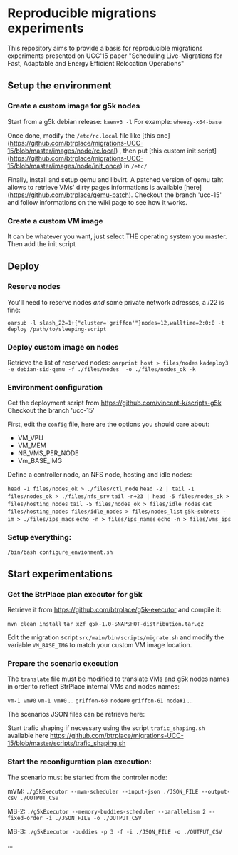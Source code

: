 # Reproducible migrations experiments

This repository aims to provide a basis for reproducible migrations experiments presented on UCC'15 paper "Scheduling Live-Migrations for Fast, Adaptable and Energy Efficient Relocation Operations"

## Setup the environment

### Create a custom image for g5k nodes

Start from a g5k debian release:
`kaenv3 -l`
For example: `wheezy-x64-base`

Once done, modify the `/etc/rc.local` file like [this one] (https://github.com/btrplace/migrations-UCC-15/blob/master/images/node/rc.local) , then put [this custom init script] (https://github.com/btrplace/migrations-UCC-15/blob/master/images/node/init_once) in `/etc/` 

Finally, install and setup qemu and libvirt.
A patched version of qemu taht allows to retrieve VMs' dirty pages informations is available [here] (https://github.com/btrplace/qemu-patch). Checkout the branch 'ucc-15' and follow informations on the wiki page to see how it works.

### Create a custom VM image

It can be whatever you want, just select THE operating system you master.
Then add the init script <TO PROVIDE on subdir>

## Deploy

### Reserve nodes

You'll need to reserve nodes *and* some private network adresses, a  /22 is fine:

`oarsub -l slash_22=1+{"cluster='griffon'"}nodes=12,walltime=2:0:0 -t deploy /path/to/sleeping-script`

### Deploy custom image on nodes

Retrieve the list of reserved nodes:
`oarprint host > files/nodes`
`kadeploy3 -e debian-sid-qemu -f ./files/nodes  -o ./files/nodes_ok -k`

### Environment configuration

Get the deployment script from https://github.com/vincent-k/scripts-g5k
Checkout the branch 'ucc-15'

First, edit the `config` file, here are the options you should care about:

* VM_VPU
* VM_MEM
* NB_VMS_PER_NODE
* Vm_BASE_IMG

Define a controller node, an NFS node, hosting and idle nodes:

`head -1 files/nodes_ok > ./files/ctl_node`
`head -2 | tail -1 files/nodes_ok > ./files/nfs_srv`
`tail -n+23 | head -5 files/nodes_ok > files/hosting_nodes`
`tail -5 files/nodes_ok > files/idle_nodes`
`cat files/hosting_nodes files/idle_nodes > files/nodes_list`
`g5k-subnets -im > ./files/ips_macs`
`echo -n > files/ips_names`
`echo -n > files/vms_ips`

### Setup everything:

`/bin/bash configure_envionment.sh`

## Start experimentations

### Get the BtrPlace plan executor for g5k

Retrieve it from https://github.com/btrplace/g5k-executor and compile it:

`mvn clean install`
`tar xzf g5k-1.0-SNAPSHOT-distribution.tar.gz`

Edit the migration script `src/main/bin/scripts/migrate.sh` and modify the variable `VM_BASE_IMG` to match your custom VM image location.

### Prepare the scenario execution

The `translate` file must be modified to translate VMs and g5k nodes names in order to reflect BtrPlace internal VMs and nodes names:

`vm-1 vm#0`
`vm-1 vm#0`
...
`griffon-60 node#0`
`griffon-61 node#1`
...

The scenarios JSON files can be retrieve here: <repo subfolder>

Start trafic shaping if necessary using the script `trafic_shaping.sh` available here https://github.com/btrplace/migrations-UCC-15/blob/master/scripts/trafic_shaping.sh

### Start the reconfiguration plan execution:

The scenario must be started from the controler node:

mVM:
`./g5kExecutor --mvm-scheduler --input-json ./JSON_FILE --output-csv ./OUTPUT_CSV`

MB-2:
`./g5kExecutor --memory-buddies-scheduler --parallelism 2 --fixed-order -i ./JSON_FILE -o ./OUTPUT_CSV`

MB-3:
`./g5kExecutor -buddies -p 3 -f -i ./JSON_FILE -o ./OUTPUT_CSV`

...

